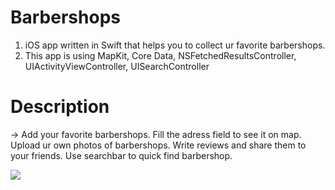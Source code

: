 # Barbershops
1. iOS app written in Swift that helps you to collect ur favorite barbershops. 
2. This app is using MapKit, Core Data, NSFetchedResultsController, UIActivityViewController, UISearchController

# Description

→ Add your favorite barbershops. Fill the adress field to see it on map. Upload ur own photos of barbershops. Write reviews and share them to your friends. Use searchbar to quick find barbershop.

![](https://github.com/temirovat/Barbershops-app/blob/master/barber.gif?raw=true)
